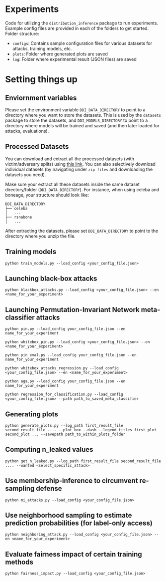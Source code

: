 # Experiments

Code for utilizing the `distribution_inference` package to run experiments.
Example config files are provided in each of the folders to get started.
Folder structure:

- `configs`: Contains sample configuration files for various datasets for attacks, training models, etc.
- `plots`: Folder where generated plots are saved
- `log`: Folder where experimental result (JSON files) are saved

# Setting things up

## Enviornment variables

Please set the environment variable `DDI_DATA_DIRECTORY` to point to a directory where you want to store the datasets. This is used by the `datasets` package to store the datasets, and `DDI_MODELS_DIRECTORY` to point to a directory where models will be trained and saved (and then later loaded for attacks, evaluations).

## Processed Datasets

You can download and extract all the processed datasets (with victim/adversary splits) using [this link](https://archive.org/details/ddi_census_new). You can also selectively download individual datasets (by navigating under `zip files` and downloading the datasets you need).

Make sure your extract all these datasets inside the same dataset directory/folder (`DDI_DATA_DIRECTORY`). For instance, when using celeba and boneage, your structure should look like:

```
DDI_DATA_DIRECTORY
├── celeba
│   ...
├── rsnabone
│   ...
```

After extracting the datasets, please set `DDI_DATA_DIRECTORY` to point to the directory where you unzip the file.

## Training models

`python train_models.py --load_config <your_config_file.json>`

## Launching black-box attacks

`python blackbox_attacks.py --load_config <your_config_file.json> --en <name_for_your_experiment>`

## Launching Permutation-Invariant Network meta-classifier attacks

`python pin.py --load_config your_config_file.json --en name_for_your_experiment`

`python whitebox_pin.py --load_config <your_config_file.json> --en <name_for_your_experiment>`

`python pin_eval.py --load_config your_config_file.json --en name_for_your_experiment`

`python whitebox_attacks_regression.py --load_config <your_config_file.json> --en <name_for_your_experiment>`

`python aga.py --load_config your_config_file.json --en name_for_your_experiment`

`python regression_for_classification.py --load_config <your_config_file.json> --path path_to_saved_meta_classifier`

## Generating plots

`python generate_plots.py --log_path first_result_file second_result_file .... --plot box --dash --legend_titles first_plot second_plot ... --savepath path_to_within_plots_folder`

## Computing n_leaked values

`python get_n_leaked.py --log_path first_result_file second_result_file .... --wanted <select_specific_attack>`

## Use membership-inference to circumvent re-sampling defense

`python mi_attacks.py --load_config <your_config_file.json>`

## Use neighborhood sampling to estimate prediction probabilities (for label-only access)

`python neighboring_attack.py --load_config <your_config_file.json> --en <name_for_your_experiment>`

## Evaluate fairness impact of certain training methods

`python fairness_impact.py --load_config <your_config_file.json>`
